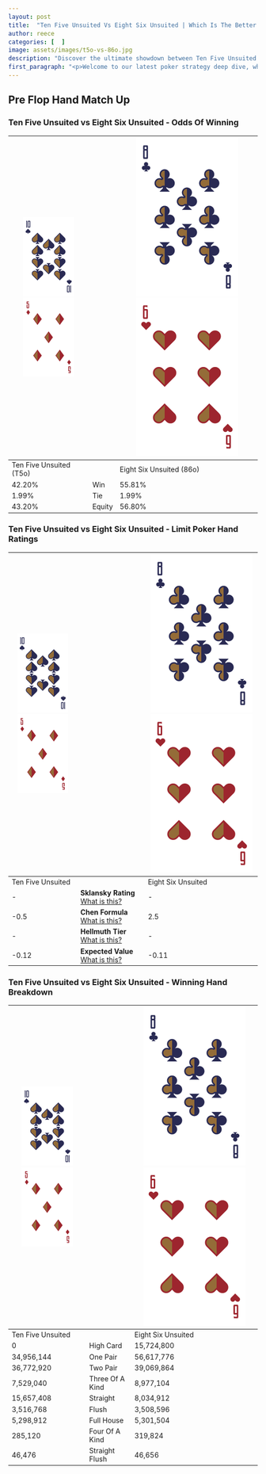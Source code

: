 ```yaml
---
layout: post
title:  "Ten Five Unsuited Vs Eight Six Unsuited | Which Is The Better Hand In Poker? A Complete Guide"
author: reece
categories: [  ]
image: assets/images/t5o-vs-86o.jpg
description: "Discover the ultimate showdown between Ten Five Unsuited and Eight Six Unsuited in poker! Uncover the odds, strategies, and scenarios where one hand triumphs over the other. Get ready to up your poker game with this thrilling analysis."
first_paragraph: "<p>Welcome to our latest poker strategy deep dive, where we're pitting two distinct hands against each other in a high-stakes showdown: Ten Five Unsuited vs Eight Six Unsuited.</p><p>In the dynamic world of poker, every decision counts, and knowing which hand holds the upper hand is key to your success at the table.</p><p>In this article, we'll dissect these two hands, explore the scenarios where one dominates the other, and equip you with the knowledge to make strategic choices that can tip the odds in your favor.</p><p>Get ready to unravel the intriguing dynamics of these poker hands and elevate your game to new heights.</p>"
---
```




[comment]: # (sp0)

## Pre Flop Hand Match Up

<div class="table hand-ratings" markdown="1"> 



### Ten Five Unsuited vs Eight Six Unsuited - Odds Of Winning


    
| ![image info](assets/images/hand1/T.png) ![image info](assets/images/hand1/5o.png) |  | ![image info](assets/images/hand2/8.png) ![image info](assets/images/hand2/6o.png) |
| -------- | -------- | -------- |
| Ten Five Unsuited (T5o) |  | Eight Six Unsuited (86o) |
| 42.20% | Win | 55.81% |
| 1.99% | Tie | 1.99% |
| 43.20% | Equity | 56.80% |




[comment]: # (sp1)



### Ten Five Unsuited vs Eight Six Unsuited - Limit Poker Hand Ratings


    
| ![image info](assets/images/hand1/T.png) ![image info](assets/images/hand1/5o.png) |  | ![image info](assets/images/hand2/8.png) ![image info](assets/images/hand2/6o.png) |
| -------- | -------- | -------- |
| Ten Five Unsuited |  | Eight Six Unsuited |
| - | **Sklansky Rating** [What is this?](/sklansky-rating-explained) | - |
| -0.5 | **Chen Formula** [What is this?](/chen-formula-explained) | 2.5 |
| - | **Hellmuth Tier** [What is this?](/Hellmuth-tier-explained) | - |
| -0.12 | **Expected Value** [What is this?](/expected-value-explained) | -0.11 |




[comment]: # (sp2)



### Ten Five Unsuited vs Eight Six Unsuited - Winning Hand Breakdown


    
| ![image info](assets/images/hand1/T.png) ![image info](assets/images/hand1/5o.png) |  | ![image info](assets/images/hand2/8.png) ![image info](assets/images/hand2/6o.png) |
| -------- | -------- | -------- |
| Ten Five Unsuited |  | Eight Six Unsuited |
| 0 | High Card | 15,724,800 |
| 34,956,144 | One Pair | 56,617,776 |
| 36,772,920 | Two Pair | 39,069,864 |
| 7,529,040 | Three Of A Kind | 8,977,104 |
| 15,657,408 | Straight | 8,034,912 |
| 3,516,768 | Flush | 3,508,596 |
| 5,298,912 | Full House | 5,301,504 |
| 285,120 | Four Of A Kind | 319,824 |
| 46,476 | Straight Flush | 46,656 |




[comment]: # (sp3)



</div>

[comment]: # (sp4)



[comment]: # (sp5)

